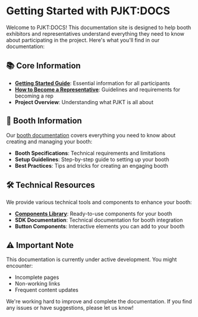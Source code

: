 # Getting Started with PJKT:DOCS

Welcome to PJKT:DOCS! This documentation site is designed to help booth exhibitors and representatives understand everything they need to know about participating in the project. Here's what you'll find in our documentation:

## 📚 Core Information

- **[Getting Started Guide](/info/getting-started)**: Essential information for all participants
- **[How to Become a Representative](/info/how-to-rep)**: Guidelines and requirements for becoming a rep
- **Project Overview**: Understanding what PJKT is all about

## 🎪 Booth Information

Our [booth documentation](/booths) covers everything you need to know about creating and managing your booth:

- **Booth Specifications**: Technical requirements and limitations
- **Setup Guidelines**: Step-by-step guide to setting up your booth
- **Best Practices**: Tips and tricks for creating an engaging booth

## 🛠️ Technical Resources

We provide various technical tools and components to enhance your booth:

- **[Components Library](/booths/components)**: Ready-to-use components for your booth
- **SDK Documentation**: Technical documentation for booth integration
- **Button Components**: Interactive elements you can add to your booth

## ⚠️ Important Note

This documentation is currently under active development. You might encounter:
- Incomplete pages
- Non-working links
- Frequent content updates

We're working hard to improve and complete the documentation. If you find any issues or have suggestions, please let us know!